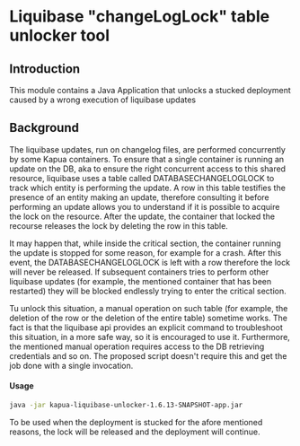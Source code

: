 Liquibase "changeLogLock" table unlocker tool
==========

## Introduction

This module contains a Java Application that unlocks a stucked deployment caused by a wrong execution of liquibase updates 

## Background

The liquibase updates, run on changelog files, are performed concurrently by some Kapua containers. To ensure that a single container is running an update on the DB, aka to ensure the right concurrent access to this shared resource, liquibase uses a table called DATABASECHANGELOGLOCK to track which entity is performing the update. A row in this table testifies the presence of an entity making an update, therefore consulting it before performing an update allows you to understand if it is possible to acquire the lock on the resource.
After the update, the container that locked the recourse releases the lock by deleting the row in this table.

It may happen that, while inside the critical section, the container running the update is stopped for some reason, for example for a crash. After this event, the DATABASECHANGELOGLOCK is left with a row therefore the lock will never be released. If subsequent containers tries to perform other liquibase updates (for example, the mentioned container that has been restarted) they will be blocked endlessly trying to enter the critical section.  

Tu unlock this situation, a manual operation on such table (for example, the deletion of the row or the deletion of the entire table) sometime works. The fact is that the liquibase api provides an explicit command to troubleshoot this situation, in a more safe way, so it is encouraged to use it. Furthermore, the mentioned manual operation requires access to the DB retrieving credentials and so on. The proposed script doesn't require this and get the job done with a single invocation.

#### Usage

```bash
java -jar kapua-liquibase-unlocker-1.6.13-SNAPSHOT-app.jar
```
To be used when the deployment is stucked for the afore mentioned reasons, the lock will be released and the deployment will continue.